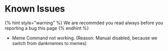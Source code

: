 # Known Issues

{% hint style="warning" %}
We are recommded you read always before you reporting a bug this page
{% endhint %}

* Meme Command not working. (Reason: Manual disabled, because we switch from dankmemes to memes)
